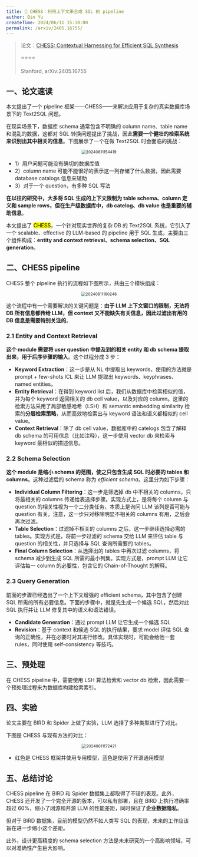 ```yaml
---
title: 🌙 CHESS：利用上下文来合成 SQL 的 pipeline
author: Bin Yu
createTime: 2024/06/11 15:30:00
permalink: /arxiv/2405.16755/
---
```


> 论文：[CHESS: Contextual Harnessing for Efficient SQL Synthesis](http://arxiv.org/abs/2405.16755)
>
> ⭐⭐⭐⭐
>
> Stanford, arXiv:2405.16755

## 一、论文速读

本文提出了一个 pipeline 框架——CHESS——来解决应用于复杂的真实数据库场景下的 Text2SQL 问题。

在现实场景下，数据库 schema 通常包含不明确的 column name、table name 和混乱的数据，这都对 SQL 转换问题提出了挑战，因此**需要一个健壮的检索系统来识别出其中相关的信息**。下图展示了一个在做 Text2SQL 时会面临的挑战：

<center><img src="https://notebook-img-1304596351.cos.ap-beijing.myqcloud.com/img/20240611154419.png" alt="20240611154419" style="zoom:75%;"></center>

- 1）用户问题可能没有确切的数据库值
- 2）column name 可能不能很好的表示这一列存储了什么数据，因此需要 database catalogs 信息来辅助
- 3）对于一个 question，有多种 SQL 写法

**在以往的研究中，大多将 SQL 生成的上下文限制为 table schema、column 定义和 sample rows，但在生产级数据库中，db catelog、db value 也是重要的辅助信息**。

本文提出了 <mark>CHESS</mark>，一个针对现实世界的复杂 DB 的 Text2SQL 系统，它引入了一个 scalable、effective 的 LLM-based 的 pipeline 用于 SQL 生成，主要由三个组件构成：**entity and context retrieval、schema selection、SQL generation**。

## 二、CHESS pipeline

CHESS 整个 pipeline 执行的流程如下图所示，共由三个模块组成：

<center><img src="https://notebook-img-1304596351.cos.ap-beijing.myqcloud.com/img/20240611160246.png" alt="20240611160246" style="zoom:75%;"></center>

这个流程中有一个需要解决的关键问题是：**由于 LLM 上下文窗口的限制，无法将 DB 所有信息都传给 LLM，但 context 又不能缺失有关信息，因此过滤出有用的 DB 信息是需要特别关注的**。

### 2.1 Entity and Context Retrieval

**这个 module 需要将 user question 中提及到的相关 entity 和 db schema 提取出来，用于后序步骤的输入**。这个过程分成 3 步：

- **Keyword Extraction**：这一步是从 NL 中提取出 keywords，使用的方法就是 prompt + few-shots ICL 来让 LLM 提取出 keywords、keyphrases、named entities。
- **Entity Retrieval**：在得到 keyword list 后，我们从数据库中检索相似的值，并为每个 keyword 返回相关的 db cell value，以及对应的 column。这里的检索方法采用了局部敏感哈希（LSH）和 semantic embedding similarity 检索的**分层检索策略**，从而高效地检索出与 keyword 语法和语义都相似的 cell value。
- **Context Retrieval**：除了 db cell value，数据库中的 catelogs 包含了解释 db schema 的可用信息（比如注释），这一步使用 vector db 来检索与 keyword 最相似的描述信息。

### 2.2 Schema Selection

**这个 module 是缩小 schema 的范围，使之只包含生成 SQL 时必要的 tables 和 columns**。这种过滤后的 schema 称为 *efficient schema*。这里分为如下步骤：

- **Individual Column Filtering**：这一步是筛选掉 db 中不相关的 columns，只将最相关的 columns 传递给表选择步骤。实现方式上，是将每个 column 与 question 的相关性视为一个二分类任务，本质上是询问 LLM 该列是否可能与 question 有关。注意，这一步只对移除明显不相关的 columns 有用，之后会再次过滤。
- **Table Selection**：过滤掉不相关的 columns 之后，这一步继续选择必需的 tables。实现方式是，将前一步过滤的 schema 交给 LLM 来评估 table 与 question 的相关性，并只选择与 SQL 查询所需要的 tables。
- **Final Column Selection**：从选择出的 tables 中再次过滤 columns，将 schema 减少到生成 SQL 所需的最小列集。实现方式是，prompt LLM 让它评估每一 column 的必要性，包含它的 Chain-of-Thought 的解释。

### 2.3 Query Generation

前面的步骤已经选出了一个上下文增强的 efficient schema，其中包含了创建 SQL 所需的所有必要信息。下面的步骤中，就是先生成一个候选 SQL，然后对此 SQL 执行并让 LLM 修复其中的语义和语法错误。

- **Candidate Generation**：通过 prompt LLM 让它生成一个候选 SQL
- **Revision**：基于 context 和候选 SQL 的执行结果，要求 model 评估 SQL 查询的正确性，并在必要时对其进行修改。具体实现时，可能会给他一套 rules，同时使用 self-consistency 等技巧。

## 三、预处理

在 CHESS pipeline 中，需要使用 LSH 算法检索和 vector db 检索，因此需要一个预处理过程来为数据库构建检索索引。

## 四、实验

论文主要在 BIRD 和 Spider 上做了实验，LLM 选择了多种类型进行了对比。

下图是 CHESS 与现有方法的对比：

<center><img src="https://notebook-img-1304596351.cos.ap-beijing.myqcloud.com/img/20240611172421.png" alt="20240611172421" style="zoom:75%;"></center>

- 红色是 CHESS 框架并使用专用模型，蓝色是使用了开源通用模型

## 五、总结讨论

CHESS pipeline 在 BIRD 和 Spider 数据集上都取得了不错的表现。此外，CHESS 还开发了一个完全开源的版本，可以私有部署，且在 BIRD 上执行准确率超过 60%，缩小了闭源和开源 LLM 的性能差距，同时保证了**企业数据隐私**。

但对于 BIRD 数据集，目前的模型仍然不如人类写 SQL 的表现，未来的工作应该旨在进一步缩小这个差距。

此外，设计更高精度的 schema selection 方法是未来研究的一个高影响领域，可以对准确性产生巨大影响。
